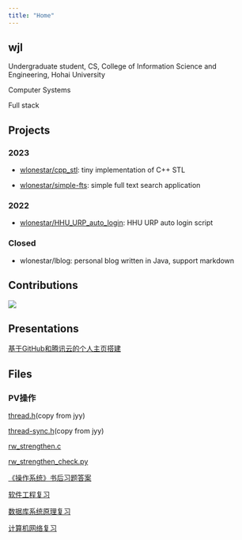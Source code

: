 ```yaml
---
title: "Home"
---
```


## wjl

Undergraduate student, CS, College of Information Science and Engineering, Hohai University

Computer Systems

Full stack


## Projects

### 2023

- [wlonestar/cpp_stl](https://github.com/wlonestar/cpp_stl): tiny implementation of C++ STL

- [wlonestar/simple-fts](https://github.com/wlonestar/simple-fts): simple full text search application

### 2022

- [wlonestar/HHU_URP_auto_login](https://github.com/wlonestar/HHU_URP_auto_login): HHU URP auto login script

### Closed

- wlonestar/lblog: personal blog written in Java, support markdown


## Contributions

![](https://ghchart.rshah.org/wlonestar)


## Presentations

[基于GitHub和腾讯云的个人主页搭建](slides/personal_site)


## Files

### PV操作

[thread.h](https://wangjialei.xyz/files/code/thread.h)(copy from jyy)

[thread-sync.h](https://wangjialei.xyz/files/code/thread-sync.h)(copy from jyy)

[rw_strengthen.c](https://wangjialei.xyz/files/code/rw_strengthen.c)

[rw_strengthen_check.py](https://wangjialei.xyz/files/code/rw_strengthen_check.py)

[《操作系统》书后习题答案](https://wangjialei.xyz/files/pdf/os_answer.pdf)

[软件工程复习](https://wangjialei.xyz/files/pdf/se_review.pdf)

[数据库系统原理复习](https://wangjialei.xyz/files/pdf/db_review.pdf)

[计算机网络复习](https://wangjialei.xyz/files/pdf/network_review.pdf)


